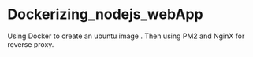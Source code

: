 # Dockerizing_nodejs_webApp
Using Docker to create an ubuntu image . Then using PM2 and NginX for reverse proxy.
